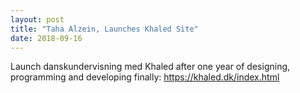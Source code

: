 ```yaml
---
layout: post
title: "Taha Alzein, Launches Khaled Site"
date: 2018-09-16
---
```


Launch danskundervisning med Khaled after one year of designing, programming and developing finally: https://khaled.dk/index.html
